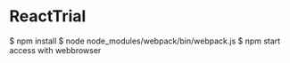 # ReactTrial
$ npm install
$ node node_modules/webpack/bin/webpack.js
$ npm start
access with webbrowser
